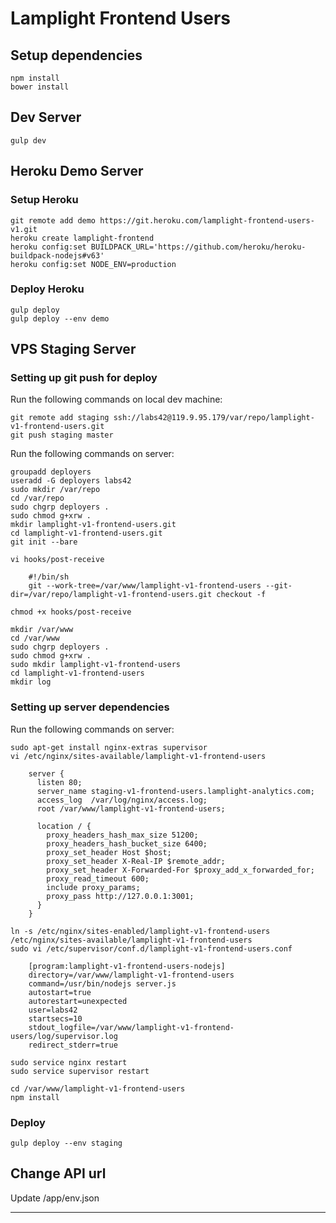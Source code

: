 Lamplight Frontend Users
=====================================
## Setup dependencies

    npm install
    bower install

## Dev Server

    gulp dev


## Heroku Demo Server

### Setup Heroku

    git remote add demo https://git.heroku.com/lamplight-frontend-users-v1.git
    heroku create lamplight-frontend
    heroku config:set BUILDPACK_URL='https://github.com/heroku/heroku-buildpack-nodejs#v63'
    heroku config:set NODE_ENV=production

### Deploy Heroku

    gulp deploy
    gulp deploy --env demo


## VPS Staging Server


### Setting up git push for deploy

Run the following commands on local dev machine:

    git remote add staging ssh://labs42@119.9.95.179/var/repo/lamplight-v1-frontend-users.git
    git push staging master

Run the following commands on server:

    groupadd deployers
    useradd -G deployers labs42
    sudo mkdir /var/repo
    cd /var/repo
    sudo chgrp deployers .
    sudo chmod g+xrw .
    mkdir lamplight-v1-frontend-users.git
    cd lamplight-v1-frontend-users.git
    git init --bare

    vi hooks/post-receive

        #!/bin/sh
        git --work-tree=/var/www/lamplight-v1-frontend-users --git-dir=/var/repo/lamplight-v1-frontend-users.git checkout -f

    chmod +x hooks/post-receive

    mkdir /var/www
    cd /var/www
    sudo chgrp deployers .
    sudo chmod g+xrw .
    sudo mkdir lamplight-v1-frontend-users
    cd lamplight-v1-frontend-users
    mkdir log


### Setting up server dependencies

Run the following commands on server:

    sudo apt-get install nginx-extras supervisor
    vi /etc/nginx/sites-available/lamplight-v1-frontend-users

        server {
          listen 80;
          server_name staging-v1-frontend-users.lamplight-analytics.com;
          access_log  /var/log/nginx/access.log;
          root /var/www/lamplight-v1-frontend-users;

          location / {
            proxy_headers_hash_max_size 51200;
            proxy_headers_hash_bucket_size 6400;
            proxy_set_header Host $host;
            proxy_set_header X-Real-IP $remote_addr;
            proxy_set_header X-Forwarded-For $proxy_add_x_forwarded_for;
            proxy_read_timeout 600;
            include proxy_params;
            proxy_pass http://127.0.0.1:3001;
          }
        }

    ln -s /etc/nginx/sites-enabled/lamplight-v1-frontend-users /etc/nginx/sites-available/lamplight-v1-frontend-users
    sudo vi /etc/supervisor/conf.d/lamplight-v1-frontend-users.conf

        [program:lamplight-v1-frontend-users-nodejs]
        directory=/var/www/lamplight-v1-frontend-users
        command=/usr/bin/nodejs server.js
        autostart=true
        autorestart=unexpected
        user=labs42
        startsecs=10
        stdout_logfile=/var/www/lamplight-v1-frontend-users/log/supervisor.log
        redirect_stderr=true

    sudo service nginx restart
    sudo service supervisor restart

    cd /var/www/lamplight-v1-frontend-users
    npm install


### Deploy

    gulp deploy --env staging


## Change API url

Update /app/env.json

---
